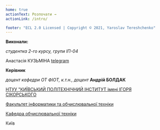 ```yaml
---
home: true
actionText: Розпочати →
actionLink: /intro/

footer: "ECL 2.0 Licensed | Copyright © 2021, Yaroslav Tereshchenko"
---
```



**Виконали:** 

*студентка 2-го курсу, групи ІП-04*<span padding-right:5em></span>

Анастасія КУЗЬМІНА [telegram](https://t.me/avaztazia)
<br>

**Керівник**

*доцент кафедри ОТ ФІОТ, к.т.н., доцент*<span padding-right:5em></span> **Андрій БОЛДАК** 

[НТУУ "КИЇВСЬКИЙ ПОЛІТЕХНІЧНИЙ ІНСТИТУТ імені ІГОРЯ СІКОРСЬКОГО](https://kpi.ua/)

[Факультет інформатики та обчислювальної техніки](https://fiot.kpi.ua/)

[Кафедра обчислювальної техніки](https://comsys.kpi.ua/)

Київ
